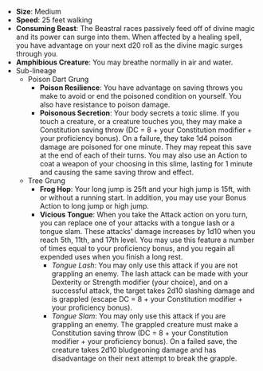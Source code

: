 - **Size**: Medium
- **Speed**: 25 feet walking
- **Consuming Beast**: The Beastral races passively feed off of divine magic and its power can surge into them. When affected by a healing spell, you have advantage on your next d20 roll as the divine magic surges through you.
- **Amphibious Creature**: You may breathe normally in air and water.
- Sub-lineage
	- Poison Dart Grung
		- **Poison Resilience**: You have advantage on saving throws you make to avoid or end the poisoned condition on yourself. You also have resistance to poison damage.  
		- **Poisonous Secretion**: Your body secrets a toxic slime. If you touch a creature, or a creature touches you, they may make a Constitution saving throw (DC = 8 + your Constitution modifier + your proficiency bonus). On a failure, they take 1d4 poison damage are poisoned for one minute. They may repeat this save at the end of each of their turns. You may also use an Action to coat a weapon of your choosing in this slime, lasting for 1 minute and causing the same saving throw and effect. 
	- Tree Grung
		- **Frog Hop**: Your long jump is 25ft and your high jump is 15ft, with or without a running start. In addition, you may use your Bonus Action to long jump or high jump.
		- **Vicious Tongue**: When you take the Attack action on yoru turn, you can replace one of your attacks with a tongue lash or a tongue slam. These attacks' damage increases by 1d10 when you reach 5th, 11th, and 17th level. You may use this feature a number of times equal to your proficiency bonus, and you regain all expended uses when you finish a long rest.
			- *Tongue Lash*: You may only use this attack if you are not grappling an enemy. The lash attack can be made with your Dexterity or Strength modifier (your choice), and on a successful attack, the target takes 2d10 slashing damage and is grappled (escape DC = 8 + your Constitution modifier + your proficiency bonus). 
			- *Tongue Slam*: You may only use this attack if you are grappling an enemy. The grappled creature must make a Constitution saving throw (DC = 8 + your Constitution modifier + your proficiency bonus). On a failed save, the creature takes 2d10 bludgeoning damage and has disadvantage on their next attempt to break the grapple.